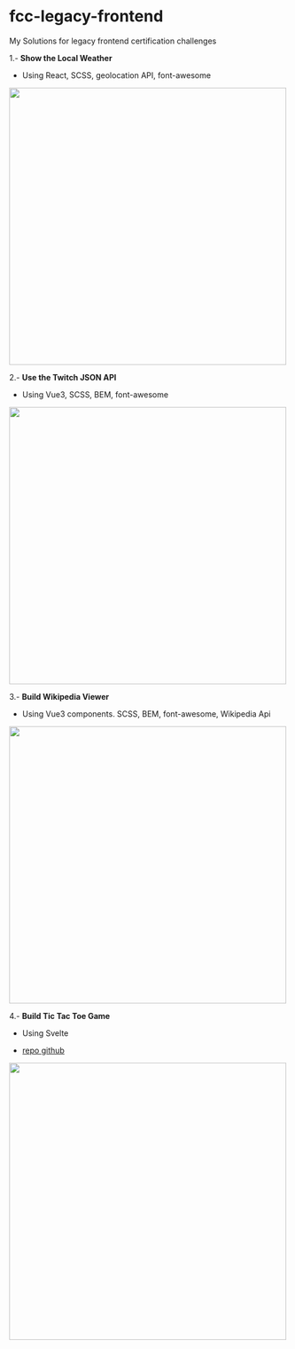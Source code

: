 # fcc-legacy-frontend
My Solutions for legacy frontend certification challenges

1.- **Show the Local Weather**

- Using React, SCSS, geolocation API, font-awesome

<a href="https://codepen.io/jmaperez/full/VwWbjWQ"><img src="https://user-images.githubusercontent.com/87162909/132900351-e5d0cdec-b265-4263-a1f5-c35a5ef3a05b.png" width="500"></a>

2.- **Use the Twitch JSON API**

- Using Vue3, SCSS, BEM, font-awesome

<a href="https://codepen.io/jmaperez/full/YzQLwvy"><img src="https://user-images.githubusercontent.com/87162909/134008760-a5b6a48b-2aa6-4711-86af-305bbe04ac5a.png" width="500"></a>

3.- **Build Wikipedia Viewer**

- Using Vue3 components. SCSS, BEM, font-awesome, Wikipedia Api

<a href="https://codepen.io/jmaperez/full/vYZbJqe"><img src="https://user-images.githubusercontent.com/87162909/135251901-76220eb6-3331-433b-b55e-7cf81f2eb0d1.png" width="500"></a>

4.- **Build Tic Tac Toe Game**

- Using Svelte

- [repo github](https://github.com/jmpevzla/fcc-tic-tac-toe)

<a href="https://codepen.io/jmaperez/full/QWgXNpQ"><img src="https://user-images.githubusercontent.com/87162909/135953439-e1a53458-ee21-4c63-af02-e091e27b24ed.png" width="500"></a>
